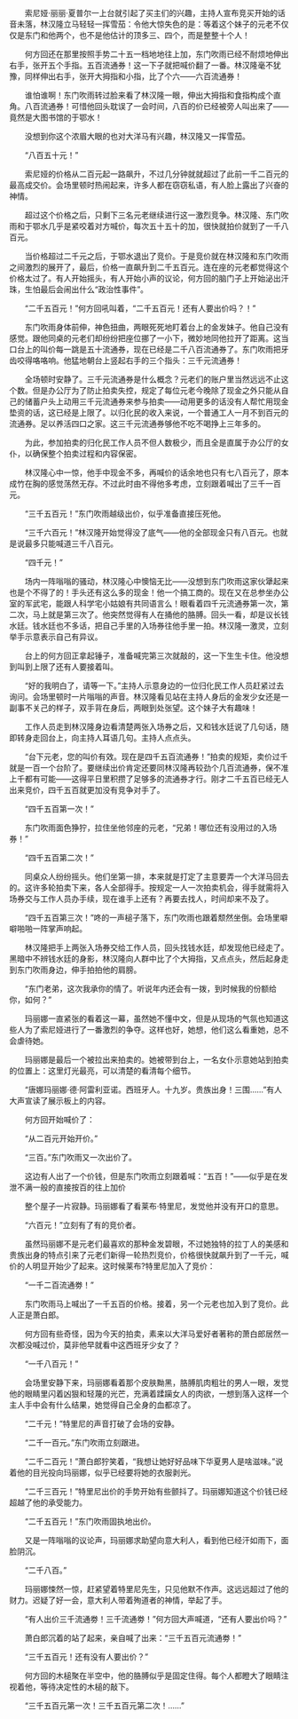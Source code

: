 　　索尼娅·丽丽·夏普尔一上台就引起了买主们的兴趣，主持人宣布竞买开始的话音未落，林汉隆立马轻轻一挥雪茄：令他大惊失色的是：等着这个妹子的元老不仅仅是东门和他两个，也不是他估计的顶多三、四个，而是整整十个人！

　　何方回还在那里按照手势二十五一档地地往上加，东门吹雨已经不耐烦地伸出右手，张开五个手指。五百流通券！这一下子就把喊价翻了一番。林汉隆毫不犹豫，同样伸出右手，张开大拇指和小指，比了个六——六百流通券！

　　谁怕谁啊！东门吹雨转过脸来看了林汉隆一眼，伸出大拇指和食指构成个直角。八百流通券！可惜他回头耽误了一会时间，八百的价已经被旁人叫出来了——竟然是大图书馆的于鄂水！

　　没想到你这个浓眉大眼的也对大洋马有兴趣，林汉隆又一挥雪茄。

　　“八百五十元！”

　　索尼娅的价格从二百元起一路飙升，不过几分钟就就超过了此前一千二百元的最高成交价。会场里顿时热闹起来，许多人都在窃窃私语，有人脸上露出了兴奋的神情。

　　超过这个价格之后，只剩下三名元老继续进行这一激烈竞争。林汉隆、东门吹雨和于鄂水几乎是紧咬着对方喊价，每次五十五十的加，很快就拍价就到了一千八百元。

　　当价格超过二千元之后，于鄂水退出了竞价。于是竞价就在林汉隆和东门吹雨之间激烈的展开了，最后，价格一直飙升到二千五百元。连在座的元老都觉得这个价格太过了。有人开始摇头，有人开始小声的议论，何方回的脑门子上开始泌出汗珠，生怕最后会闹出什么“政治性事件”。

　　“二千五百元！”何方回吼叫着，“二千五百元！还有人要出价吗？！”

　　东门吹雨身体前伸，神色扭曲，两眼死死地盯着台上的金发妹子。他自己没有感觉。跟他同桌的元老们却纷纷把座位挪了一小下，微妙地同他拉开了距离。这当口台上的叫价每一跳是五十流通券，现在已经是二千八百流通券了。东门吹雨把牙齿咬得咯咯响。他猛地朝台上竖起右手的三个指头：三千元流通券！

　　全场顿时安静了。三千元流通券是什么概念？元老们的账户里当然远远不止这个数。但是办公厅为了防止拍卖失控，规定了每位元老今晚除了现金之外只能从自己的储蓄户头上动用三千元流通券来参与拍卖——动用更多的话没有人帮忙用现金垫资的话，这已经是上限了。以归化民的收入来说，一个普通工人一月不到百元的流通券。足以养活四口之家。这三千元流通券够他不吃不喝挣上三年多的。

　　为此，参加拍卖的归化民工作人员不但人数极少，而且全是直属于办公厅的女仆，以确保整个拍卖过程和内容保密。

　　林汉隆心中一惊，他手中现金不多，再喊价的话余地也只有七八百元了，原本成竹在胸的感觉荡然无存。不过此时由不得他多考虑，立刻跟着喊出了三千一百元。

　　“三千五百元！”东门吹雨越级出价，似乎准备直接压死他。

　　“三千六百元！”林汉隆开始觉得没了底气——他的全部现金只有八百元。也就是说最多只能喊道三千八百元。

　　“四千元！”

　　场内一阵嗡嗡的骚动，林汉隆心中懊恼无比——没想到东门吹雨这家伙犟起来也是个不得了的！手头还有这么多的现金！他一个搞工商的。现在又在总参坐办公室的军武宅，能跟人科学宅小姑娘有共同语言么！眼看着四千元流通券第一次，第二次，马上就是第三次了。他突然觉得有人在捅他的胳膊。回头一看，却是议长钱水廷。钱水廷也不多话，把自己手里的入场券往他手里一拍。林汉隆一激灵，立刻举手示意表示自己有异议。

　　台上的何方回正拿起锤子，准备喊完第三次就敲的，这一下生生卡住。他没想到叫到上限了还有人要接着叫。

　　“好的我明白了，请等一下。”主持人示意身边的一位归化民工作人员赶紧过去询问。会场里顿时一片嗡嗡的声音。林汉隆看见站在主持人身后的金发少女还是一副事不关己的样子，双手背在身后，两眼到处张望。这个妹子大有趣味！

　　工作人员走到林汉隆身边看清楚两张入场券之后，又和钱水廷说了几句话，随即转身走回台上，向主持人耳语几句。主持人点点头。

　　“台下元老，您的叫价有效。现在是四千五百流通券！”拍卖的规矩，卖价过千就是一百一个台阶了。要继续出价肯定还要同林汉隆再较劲个几百流通券，保不准上千都有可能——这得平日里积攒了足够多的流通券才行。刚才二千五百已经无人出来竞价，四千五百就更加没有竞争对手了。

　　“四千五百第一次！”

　　东门吹雨面色狰狞，拉住坐他邻座的元老，“兄弟！哪位还有没用过的入场券！”

　　“四千五百第二次！”

　　同桌众人纷纷摇头。他们坐第一排，本来就是打定了主意要弄一个大洋马回去的。这许多轮拍卖下来，各人全部得手。按规定一人一次拍卖机会，得手就需将入场券交与工作人员办手续，现在谁手上还有？再要去找人，时间却来不及了。

　　“四千五百第三次！”咚的一声槌子落下，东门吹雨也跟着颓然坐倒。会场里噼噼啪啪一阵掌声响起。

　　林汉隆把手上两张入场券交给工作人员，回头找钱水廷，却发现他已经走了。黑暗中不辨钱水廷的身影，林汉隆向人群中比了个大拇指，又点点头，然后起身走到东门吹雨身边，伸手拍拍他的肩膀。

　　“东门老弟，这次我承你的情了。听说年内还会有一拨，到时候我的份额给你，如何？”

　　玛丽娜一直紧张的看着这一幕，虽然她不懂中文，但是从现场的气氛也知道这些人为了索尼娅进行了一番激烈的争夺。这样也好，她想，他们这么看重她，总不会虐待她。

　　玛丽娜是最后一个被拉出来拍卖的。她被带到台上，一名女仆示意她站到拍卖的位置上：这里灯光最亮，可以清楚的看清每个细节。

　　“唐娜玛丽娜·德·阿雷利亚诺。西班牙人。十九岁。贵族出身！三围……”有人大声宣读了展示板上的内容。

　　何方回开始喊价了：

　　“从二百元开始开价。”

　　“三百。”东门吹雨又一次出价了。

　　这边有人出了一个价钱，但是东门吹雨立刻跟着喊：“五百！”——似乎是在发泄不满一般的直接按百的往上加价

　　整个屋子一片寂静。玛丽娜看了看莱布·特里尼，发觉他并没有开口的意思。

　　“六百元！”立刻有了有的竞价者。

　　虽然玛丽娜不是元老们最喜欢的那种金发碧眼，不过她独特的拉丁人的美感和贵族出身的特点引来了元老们新得一轮热烈竞价，价格很快就飙升到了一千元，喊价的人明显开始少了起来。这时候莱布?特里尼加入了竞价：

　　“一千二百流通劵！”

　　东门吹雨马上喊出了一千五百的价格。接着，另一个元老也加入到了竞价。此人正是萧白郎。

　　何方回有些奇怪，因为今天的拍卖，素来以大洋马爱好者著称的萧白郎居然一次都没喊过价，莫非他早就看中这西班牙少女了？

　　“一千八百元！”

　　会场里安静下来，玛丽娜看着那个皮肤黝黑，胳膊肌肉粗壮的男人一眼，发觉他的眼睛里闪着凶狠和轻蔑的光芒，充满着蹂躏女人的肉欲，一想到落入这样一个主人手中会有什么结果，她觉得自己全身的血都凉了。

　　“二千元！”特里尼的声音打破了会场的安静。

　　“二千一百元。”东门吹雨立刻跟进。

　　“二千二百元！”萧白郎狞笑着，“我想让她好好品味下华夏男人是啥滋味。”说着他的目光投向玛丽娜，似乎已经要将她的衣服剥光。

　　“二千三百元！”特里尼出价的手势开始有些颤抖了。玛丽娜知道这个价钱已经超越了他的承受能力。

　　“二千五百元！”东门吹雨固执地出价。

　　又是一阵嗡嗡的议论声，玛丽娜求助望向意大利人，看到他已经汗如雨下，面脸阴沉。

　　“二千八百。”

　　玛丽娜悚然一惊，赶紧望着特里尼先生，只见他默不作声。这远远超过了他的财力。迟疑了好一会，意大利人带着殉道者的神情，举起了手。

　　“有人出价三千流通劵！三千流通劵！”何方回大声喊道，“还有人要出价吗？”

　　萧白郎沉着的站了起来，亲自喊了出来：“三千五百元流通劵！”

　　“三千五百元！还有没有人要出价？”

　　何方回的木槌聚在半空中，他的胳膊似乎是固定住得。每个人都瞪大了眼睛注视着他，等待决定性的木槌的敲下。

　　“三千五百元第一次！三千五百元第二次！……”

